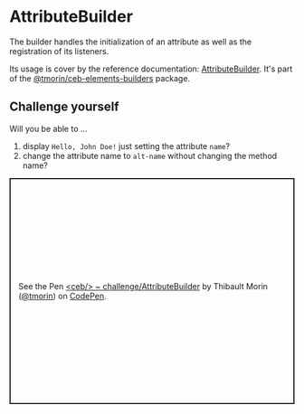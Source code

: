 # AttributeBuilder

The builder handles the initialization of an attribute as well as the registration of its listeners.

Its usage is cover by the reference documentation: [AttributeBuilder](../api/classes/_tmorin_ceb_elements_builders.AttributeBuilder.html).
It's part of the [@tmorin/ceb-elements-builders](https://www.npmjs.com/package/@tmorin/ceb-elements-builders) package.

## Challenge yourself

Will you be able to ...
1. display `Hello, John Doe!` just setting the attribute `name`?
2. change the attribute name to `alt-name` without changing the method name?

<p class="codepen" data-height="400" data-theme-id="light" data-default-tab="js,result" data-slug-hash="rNmvGqq" data-editable="true" data-user="tmorin" style="height: 400px; box-sizing: border-box; display: flex; align-items: center; justify-content: center; border: 2px solid; margin: 1em 0; padding: 1em;">
  <span>See the Pen <a href="https://codepen.io/tmorin/pen/rNmvGqq">
  &lt;ceb/&gt; ~ challenge/AttributeBuilder</a> by Thibault Morin (<a href="https://codepen.io/tmorin">@tmorin</a>)
  on <a href="https://codepen.io">CodePen</a>.</span>
</p>
<script async src="https://cpwebassets.codepen.io/assets/embed/ei.js"></script>
